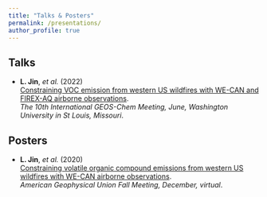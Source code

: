 ```yaml
---
title: "Talks & Posters"
permalink: /presentations/
author_profile: true
---
```


## Talks
- **L. Jin**, *et al.* (2022) <br>
  [Constraining VOC emission from western US wildfires with WE-CAN and FIREX-AQ airborne observations](https://jinlx.github.io/files/IGC10_JIN.pdf). <br>
  *The 10th International GEOS-Chem Meeting, June, Washington University in St Louis, Missouri*.
  
## Posters
- **L. Jin**, *et al.* (2020) <br>
  [Constraining volatile organic compound emissions from western US wildfires with WE-CAN airborne observations](https://agu.confex.com/agu/fm20/meetingapp.cgi/Paper/765397). <br>
  *American Geophysical Union Fall Meeting, December, virtual*.
